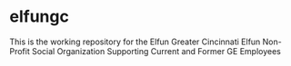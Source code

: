 # elfungc
This is the working repository for the Elfun Greater Cincinnati Elfun Non-Profit Social Organization Supporting Current and Former GE Employees
